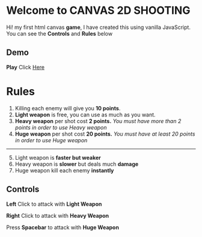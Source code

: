 # Welcome to CANVAS 2D SHOOTING

Hi! my first html canvas **game**, I have created this using vanilla JavaScript.
You can see the **Controls** and **Rules** below

## Demo

**Play** Click [Here](https://saikat-98.github.io/Shooting-Game/)

# Rules

1. Killing each enemy will give you **10 points**.
2. **Light weapon** is free, you can use as much as you want.
3. **Heavy weapon** per shot cost **2 points.** _You must have more than 2 points in order to use Heavy weapon_
4. **Huge weapon** per shot cost **20 points.** _You must have at least 20 points in order to use Huge weapon_

---

5. Light weapon is **faster but weaker**
6. Heavy weapon is **slower** but deals much **damage**
7. Huge weapon kill each enemy **instantly**

## Controls

**Left** Click to attack with **Light Weapon**

**Right** Click to attack with **Heavy Weapon**

Press **Spacebar** to attack with **Huge Weapon**
